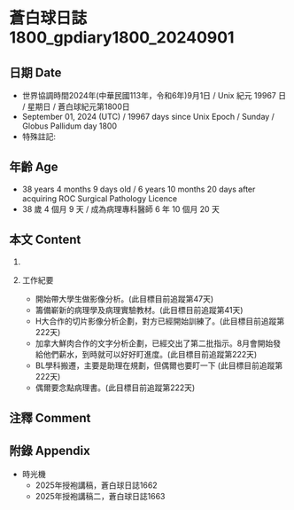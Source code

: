 [_metadata_:encoding]: - "utf-8"
[_metadata_:language]: - "zh-Hant-TW"
[_metadata_:fileformat]: - "markdown"
[_metadata_:MIME_type]: - "text/plain"
[_metadata_:markdown_version]: - "commonmark version 0.30"
[_metadata_:markdown_spec]: - "https://spec.commonmark.org/0.30/"

# 蒼白球日誌1800_gpdiary1800_20240901 #

## 日期 Date ##

* 世界協調時間2024年(中華民國113年，令和6年)9月1日 / Unix 紀元 19967 日 / 星期日 / 蒼白球紀元第1800日
* September 01, 2024 (UTC) / 19967 days since Unix Epoch / Sunday / Globus Pallidum day 1800
* 特殊註記:

## 年齡 Age ##

* 38 years 4 months 9 days old / 6 years 10 months 20 days after acquiring ROC Surgical Pathology Licence
* 38 歲 4 個月 9 天 / 成為病理專科醫師 6 年 10 個月 20 天

## 本文 Content ##

1. 

2. 工作紀要

    - 開始帶大學生做影像分析。(此目標目前追蹤第47天)
    - 籌備嶄新的病理學及病理實驗教材。(此目標目前追蹤第41天)
    - H大合作的切片影像分析企劃，對方已經開始訓練了。(此目標目前追蹤第222天)
    - 加拿大鮮肉合作的文字分析企劃，已經交出了第二批指示。8月會開始發給他們薪水，到時就可以好好盯進度。(此目標目前追蹤第222天)
    - BL學科搬遷，主要是助理在規劃，但偶爾也要盯一下 (此目標目前追蹤第222天)
    - 偶爾要念點病理書。(此目標目前追蹤第222天)

## 注釋 Comment ##


## 附錄 Appendix ##

* 時光機
    - 2025年授袍講稿，蒼白球日誌1662
    - 2025年授袍講稿二，蒼白球日誌1663
